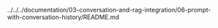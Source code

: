 ../../../documentation/03-conversation-and-rag-integration/06-prompt-with-conversation-history/README.md